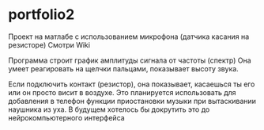 # portfolio2
Проект на матлабе с использованием микрофона (датчика касания на резисторе)
Смотри Wiki

Программа строит график амплитуды сигнала от частоты (спектр)
Она умеет реагировать на щелчки пальцами, показывает высоту звука.

Если подключить контакт (резистор), она показывает, касаешься ты его или он просто висит в воздухе.
Это планируется использовать для добавления в телефон функции приостановки музыки при вытаскивании наушника из уха.
В будущем хотелось бы докрутить это до нейрокомпьютерного интерфейса
